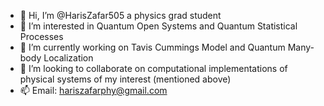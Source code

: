 - 👋 Hi, I’m @HarisZafar505 a physics grad student
- 👀 I’m interested in Quantum Open Systems and Quantum Statistical Processes
- 🌱 I’m currently working on Tavis Cummings Model and Quantum Many-body Localization
- 💞️ I’m looking to collaborate on computational implementations of physical systems of my interest (mentioned above)
- 📫 Email: hariszafarphy@gmail.com
